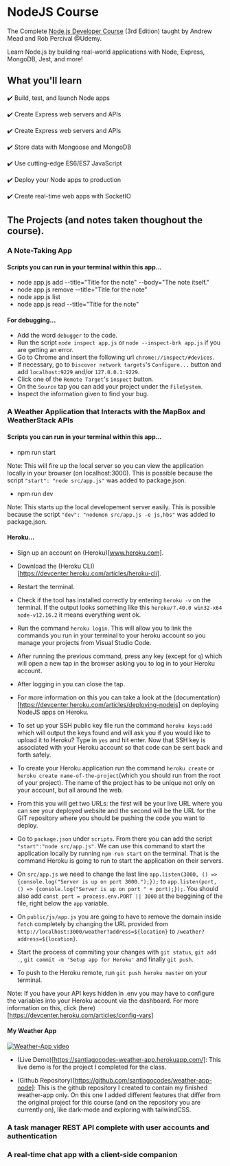 # NodeJS Course

The Complete [Node.js Developer Course](https://www.udemy.com/share/101WGiAEMecllbQHwB/) (3rd Edition) taught by Andrew Mead and Rob Percival @Udemy.

Learn Node.js by building real-world applications with Node, Express, MongoDB, Jest, and more!

## What you'll learn

:heavy_check_mark: Build, test, and launch Node apps

:heavy_check_mark: Create Express web servers and APIs

:heavy_check_mark: Create Express web servers and APIs

:heavy_check_mark: Store data with Mongoose and MongoDB

:heavy_check_mark: Use cutting-edge ES6/ES7 JavaScript

:heavy_check_mark: Deploy your Node apps to production

:heavy_check_mark: Create real-time web apps with SocketIO

## The Projects (and notes taken thoughout the course).

### A Note-Taking App

#### Scripts you can run in your terminal within this app...

- node app.js add --title="Title for the note" --body="The note itself."
- node app.js remove --title="Title for the note"
- node app.js list
- node app.js read --title="Title for the note"

#### For debugging...

- Add the word `debugger` to the code.
- Run the script `node inspect app.js` or `node --inspect-brk app.js` if you are getting an error.
- Go to Chrome and insert the following url `chrome://inspect/#devices`.
- If necessary, go to `Discover network targets`'s `Configure...` button and add `localhost:9229` and/or `127.0.0.1:9229`.
- Click one of the `Remote Target`'s `inspect` button.
- On the `Source` tap you can add your project under the `FileSystem`.
- Inspect the information given to find your bug.

### A Weather Application that Interacts with the MapBox and WeatherStack APIs

#### Scripts you can run in your terminal within this app...

- npm run start

Note: This will fire up the local server so you can view the application locally in your browser (on localhost:3000). This is possible because the script `"start": "node src/app.js"` was added to package.json.

- npm run dev

Note: This starts up the local developement server easily. This is possible because the script `"dev": "nodemon src/app.js -e js,hbs"` was added to package.json.

#### Heroku...

- Sign up an account on (Heroku)[www.heroku.com].
- Download the (Heroku CLI)[https://devcenter.heroku.com/articles/heroku-cli].
- Restart the terminal.
- Check if the tool has installed correctly by entering `heroku -v` on the terminal. If the output looks something like this `heroku/7.40.0 win32-x64 node-v12.16.2` it means everything went ok.
- Run the command `heroku login`. This will allow you to link the commands you run in your terminal to your heroku account so you manage your projects from Visual Studio Code.
- After running the previous command, press any key (except for `q`) which will open a new tap in the browser asking you to log in to your Heroku account.
- After logging in you can close the tap.
- For more information on this you can take a look at the (documentation)[https://devcenter.heroku.com/articles/deploying-nodejs] on deploying NodeJS apps on Heroku.

- To set up your SSH public key file run the command `heroku keys:add` which will output the keys found and will ask you if you would like to upload it to Heroku? Type in `yes` and hit enter. Now that SSH key is associated with your Heroku account so that code can be sent back and forth safely.
- To create your Heroku application run the command `heroku create` or `heroku create name-of-the-project`(which you should run from the root of your project). The name of the project has to be unique not only on your account, but all around the web.
- From this you will get two URLs: the first will be your live URL where you can see your deployed website and the second will be the URL for the GIT repository where you should be pushing the code you want to deploy.
- Go to `package.json` under `scripts`. From there you can add the script `"start":"node src/app.js"`. We can use this command to start the application locally by running `npm run start` on the terminal. That is the command Heroku is going to run to start the application on their servers.
- On `src/app.js` we need to change the last line `app.listen(3000, () => {console.log("Server is up on port 3000.");});` to `app.listen(port, () => {console.log("Server is up on port " + port);});`. You should also add `const port = process.env.PORT || 3000` at the beggining of the file, right below the `app` variable.
- On `public/js/app.js` you are going to have to remove the domain inside `fetch` completely by changing the URL provided from `http://localhost:3000/weather?address=${location}` to `/weather?address=${location}`.
- Start the process of commiting your changes with `git status`, `git add .`, `git commit -m 'Setup app for Heroku'` and finally `git push`.
- To push to the Heroku remote, run `git push heroku master` on your terminal.

Note: If you have your API keys hidden in .env you may have to configure the variables into your Heroku account via the dashboard. For more information on this, click (here)[https://devcenter.heroku.com/articles/config-vars]

#### My Weather App

[![Weather-App video]({https://i.postimg.cc/Z5JZ3pSv/weather-app-pic.png})]({https://www.dropbox.com/s/by17ivtn9okk6be/weatherNode.mp4?dl=0} "Weather-App")

- (Live Demo)[https://santiagocodes-weather-app.herokuapp.com/]: This live demo is for the project I completed for the class.

- (Github Repository)[https://github.com/santiagocodes/weather-app-node]: This is the github repository I created to contain my finished weather-app only. On this one I added different features that differ from the original project for this course (and on the repository you are currently on), like dark-mode and exploring with tailwindCSS.

### A task manager REST API complete with user accounts and authentication

### A real-time chat app with a client-side companion
